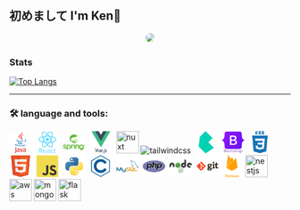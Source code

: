 ## 初めまして I'm Ken👋
<div id="header" align="center">
  <img style="border-radius:50%" src="https://i.pinimg.com/originals/79/9e/0d/799e0d7779f6ea6c3a89885ff60c55af.gif" width="350"/>
</div>


### Stats
[![Top Langs](https://github-readme-stats.vercel.app/api/top-langs/?username=Kenmuraki5&layout=compact&theme=vision-friendly-dark)](https://github.com/anuraghazra/github-readme-stats)

---

### 🛠️ language and tools:
<div>
  <img src="https://github.com/devicons/devicon/blob/master/icons/java/java-original-wordmark.svg" title="Java" alt="Java" width="40" height="40"/>&nbsp;
  <img src="https://github.com/devicons/devicon/blob/master/icons/react/react-original-wordmark.svg" title="React" alt="React" width="40" height="40"/>&nbsp;
  <img src="https://github.com/devicons/devicon/blob/master/icons/spring/spring-original-wordmark.svg" title="Spring" alt="Spring" width="40" height="40"/>&nbsp;
  <img src="https://github.com/devicons/devicon/blob/master/icons/vuejs/vuejs-original-wordmark.svg" title="vuejs" alt="vuejs" width="40" height="40"/>&nbsp;
  <img src="https://devicon-website.vercel.app/api/nuxtjs/original.svg" title="nuxt" **alt="nuxt" width="40" height="40"/>
  <img src="https://devicon-website.vercel.app/api/tailwindcss/plain.svg" title="tailwindcss" alt="tailwindcss" width="40" height="40"/>&nbsp;
  <img src="https://github.com/devicons/devicon/blob/master/icons/bulma/bulma-plain.svg"  title="bulma" alt="bulma" width="40" height="40"/>&nbsp;
  <img src="https://github.com/devicons/devicon/blob/master/icons/bootstrap/bootstrap-original-wordmark.svg"  title="bootstrap" alt="bootstrap" width="40" height="40"/>&nbsp;
  <img src="https://github.com/devicons/devicon/blob/master/icons/css3/css3-plain-wordmark.svg"  title="CSS" alt="CSS" width="40" height="40"/>&nbsp;
  <img src="https://github.com/devicons/devicon/blob/master/icons/html5/html5-original.svg" title="HTML5" alt="HTML" width="40" height="40"/>&nbsp;
  <img src="https://github.com/devicons/devicon/blob/master/icons/javascript/javascript-original.svg" title="JavaScript" alt="JavaScript" width="40" height="40"/>&nbsp;
  <img src="https://github.com/devicons/devicon/blob/master/icons/python/python-original.svg" title="python"  alt="python" width="40" height="40"/>&nbsp;
  <img src="https://github.com/devicons/devicon/blob/master/icons/c/c-line.svg" title="c"  alt="c" width="40" height="40"/>&nbsp;
  <img src="https://github.com/devicons/devicon/blob/master/icons/mysql/mysql-original-wordmark.svg" title="MySQL"  alt="MySQL" width="40" height="40"/>&nbsp;
  <img src="https://github.com/devicons/devicon/blob/master/icons/php/php-original.svg" title="PHP"  alt="PHP" width="40" height="40"/>&nbsp;
  <img src="https://github.com/devicons/devicon/blob/master/icons/nodejs/nodejs-original-wordmark.svg" title="NodeJS" alt="NodeJS" width="40" height="40"/>&nbsp;
  <img src="https://github.com/devicons/devicon/blob/master/icons/git/git-original-wordmark.svg" title="Git" **alt="Git" width="40" height="40"/>
  <img src="https://github.com/devicons/devicon/blob/master/icons/firebase/firebase-plain-wordmark.svg" title="firebase" **alt="firebase" width="40" height="40"/>
  <img src="https://devicon-website.vercel.app/api/nestjs/plain.svg" title="nestjs" **alt="nestjs" width="40" height="40"/>
  <img src="https://devicon-website.vercel.app/api/amazonwebservices/plain-wordmark.svg" title="aws" **alt="aws" width="40" height="40"/>
  <img src="https://devicon-website.vercel.app/api/mongodb/original.svg" title="mongodb" **alt="mongodb" width="40" height="40"/>
  <img src="https://devicon-website.vercel.app/api/flask/original.svg" title="flask" **alt="flask" width="40" height="40"/>
</div>
<br>
<!--
**Kenmuraki5/Kenmuraki5** is a ✨ _special_ ✨ repository because its `README.md` (this file) appears on your GitHub profile.

Here are some ideas to get you started:

- 🔭 I’m currently working on ...
- 🌱 I’m currently learning ...
- 👯 I’m looking to collaborate on ...
- 🤔 I’m looking for help with ...
- 💬 Ask me about ...
- 📫 How to reach me: ...
- 😄 Pronouns: ...
- ⚡ Fun fact: ...
-->
